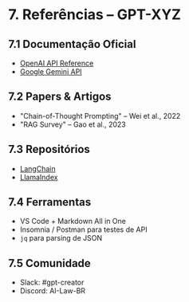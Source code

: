 # 7. Referências – GPT-XYZ

## 7.1 Documentação Oficial
- [OpenAI API Reference](https://platform.openai.com/docs/api-reference)
- [Google Gemini API](https://ai.google.dev/gemini-api/docs)

## 7.2 Papers & Artigos
- "Chain-of-Thought Prompting" – Wei et al., 2022
- "RAG Survey" – Gao et al., 2023

## 7.3 Repositórios
- [LangChain](https://github.com/langchain-ai/langchain)
- [LlamaIndex](https://github.com/run-llama/llama_index)

## 7.4 Ferramentas
- VS Code + Markdown All in One
- Insomnia / Postman para testes de API
- `jq` para parsing de JSON

## 7.5 Comunidade
- Slack: #gpt-creator
- Discord: AI-Law-BR
